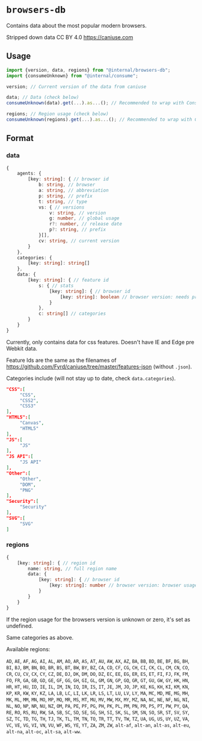 # `browsers-db`

Contains data about the most popular modern browsers.

Stripped down data CC BY 4.0 https://caniuse.com

## Usage

```ts
import {version, data, regions} from "@internal/browsers-db";
import {consumeUnknown} from "@internal/consume";

version; // Current version of the data from caniuse

data; // Data (check below)
consumeUnknown(data).get(...).as...(); // Recommended to wrap with Consumer

regions; // Region usage (check below)
consumeUnknown(regions).get(...).as...(); // Recommended to wrap with Consumer
```

## Format
### data
```ts
{
	agents: {
		[key: string]: { // browser id
			b: string, // browser
			a: string, // abbreviation
			p: string, // prefix
			t: string, // type
			vs: { // versions
				v: string, // version
				g: number, // global usage
				r?: number, // release date
				p?: string, // prefix
			}[],
			cv: string, // current version
		}
	},
	categories: {
		[key: string]: string[]
	},
	data: {
		[key: string]: { // feature id
			s: { // stats
				[key: string]: { // browser id
					[key: string]: boolean // browser version: needs prefix
				}
			},
			c: string[] // categories
		}
	}
}
```

Currently, only contains data for css features.
Doesn't have IE and Edge pre Webkit data.

Feature Ids are the same as the filenames of https://github.com/Fyrd/caniuse/tree/master/features-json (without `.json`).

Categories include (will not stay up to date, check `data.categories`).
```json
"CSS":[
	 "CSS",
	 "CSS2",
	 "CSS3"
],
"HTML5":[
	 "Canvas",
	 "HTML5"
],
"JS":[
	 "JS"
],
"JS API":[
	 "JS API"
],
"Other":[
	 "Other",
	 "DOM",
	 "PNG"
],
"Security":[
	 "Security"
],
"SVG":[
	 "SVG"
]
```

### regions
```ts
{
	[key: string]: { // region id
		name: string, // full region name
		data: {
			[key: string]: { // browser id
				[key: string]: number // browser version: browser usage
			}
		}
	}
}
```

If the region usage for the browsers version is unknown or zero, it's set as undefined.

Same categories as above.

Available regions:

`AD`, `AE`, `AF`, `AG`, `AI`, `AL`, `AM`, `AO`, `AR`, `AS`, `AT`, `AU`, `AW`, `AX`, `AZ`, `BA`, `BB`, `BD`, `BE`, `BF`,
`BG`, `BH`, `BI`, `BJ`, `BM`, `BN`, `BO`, `BR`, `BS`, `BT`, `BW`, `BY`, `BZ`, `CA`, `CD`, `CF`, `CG`, `CH`, `CI`, `CK`,
`CL`, `CM`, `CN`, `CO`, `CR`, `CU`, `CV`, `CX`, `CY`, `CZ`, `DE`, `DJ`, `DK`, `DM`, `DO`, `DZ`, `EC`, `EE`, `EG`, `ER`,
`ES`, `ET`, `FI`, `FJ`, `FK`, `FM`, `FO`, `FR`, `GA`, `GB`, `GD`, `GE`, `GF`, `GG`, `GH`, `GI`, `GL`, `GM`, `GN`, `GP`,
`GQ`, `GR`, `GT`, `GU`, `GW`, `GY`, `HK`, `HN`, `HR`, `HT`, `HU`, `ID`, `IE`, `IL`, `IM`, `IN`, `IQ`, `IR`, `IS`, `IT`,
`JE`, `JM`, `JO`, `JP`, `KE`, `KG`, `KH`, `KI`, `KM`, `KN`, `KP`, `KR`, `KW`, `KY`, `KZ`, `LA`, `LB`, `LC`, `LI`, `LK`,
`LR`, `LS`, `LT`, `LU`, `LV`, `LY`, `MA`, `MC`, `MD`, `ME`, `MG`, `MH`, `MK`, `ML`, `MM`, `MN`, `MO`, `MP`, `MQ`, `MR`,
`MS`, `MT`, `MU`, `MV`, `MW`, `MX`, `MY`, `MZ`, `NA`, `NC`, `NE`, `NF`, `NG`, `NI`, `NL`, `NO`, `NP`, `NR`, `NU`, `NZ`,
`OM`, `PA`, `PE`, `PF`, `PG`, `PH`, `PK`, `PL`, `PM`, `PN`, `PR`, `PS`, `PT`, `PW`, `PY`, `QA`, `RE`, `RO`, `RS`, `RU`,
`RW`, `SA`, `SB`, `SC`, `SD`, `SE`, `SG`, `SH`, `SI`, `SK`, `SL`, `SM`, `SN`, `SO`, `SR`, `ST`, `SV`, `SY`, `SZ`, `TC`,
`TD`, `TG`, `TH`, `TJ`, `TK`, `TL`, `TM`, `TN`, `TO`, `TR`, `TT`, `TV`, `TW`, `TZ`, `UA`, `UG`, `US`, `UY`, `UZ`, `VA`,
`VC`, `VE`, `VG`, `VI`, `VN`, `VU`, `WF`, `WS`, `YE`, `YT`, `ZA`, `ZM`, `ZW`, `alt-af`, `alt-an`, `alt-as`, `alt-eu`,
`alt-na`, `alt-oc`, `alt-sa`, `alt-ww`.
